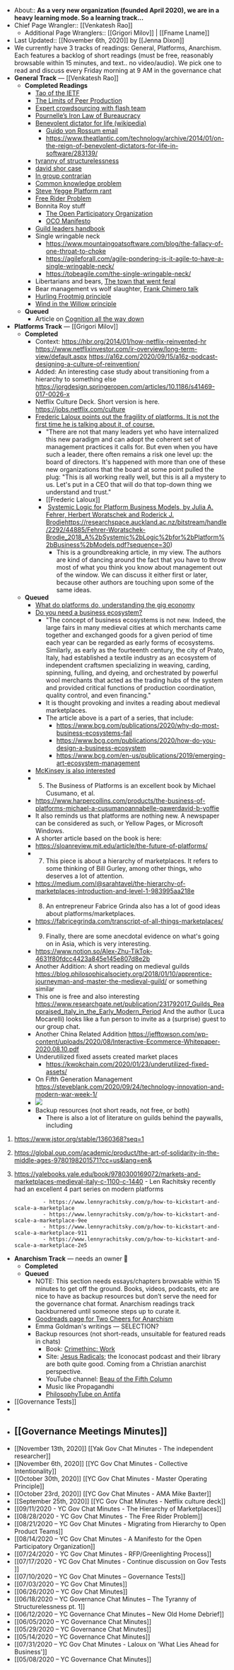 - About:: __As a very new organization (founded April 2020), we are in a heavy learning mode. So a learning track...__
- Chief Page Wrangler:: [[Venkatesh Rao]]
    - Additional Page Wranglers:: [[Grigori Milov]] | [[Fname Lname]] 
- Last Updated:: [[November 6th, 2020]] by [[Jenna Dixon]]
- We currently have 3 tracks of readings: General, Platforms, Anarchism. Each features a backlog of short readings (must be free, reasonably browsable within 15 minutes, and text.. no video/audio). We pick one to read and discuss every Friday morning at 9 AM in the governance chat
- **General Track** — [[Venkatesh Rao]]
    - **Completed Readings**
        - [Tao of the IETF](https://www.ietf.org/about/participate/tao/#what)
        - [The Limits of Peer Production](https://fredturner.stanford.edu/wp-content/uploads/Kreiss-Finn-Turner-Limits-of-Peer-Production-NMS-3-111.pdf)
        - [Expert crowdsourcing with flash team](https://hci.stanford.edu/publications/2014/flashteams/flashteams-uist2014.pdf)
        - [Pournelle’s Iron Law of Bureaucracy](https://www.jerrypournelle.com/reports/jerryp/iron.html)
        - [Benevolent dictator for life (wikipedia)](https://en.wikipedia.org/wiki/Benevolent_dictator_for_life)
            - [Guido von Rossum email](https://mail.python.org/pipermail/python-committers/2018-July/005664.html)
            - https://www.theatlantic.com/technology/archive/2014/01/on-the-reign-of-benevolent-dictators-for-life-in-software/283139/
        - [tyranny of structurelessness](https://www.jofreeman.com/joreen/tyranny.htm)
        - [david shor case](https://nymag.com/intelligencer/2020/06/white-fragility-racism-racism-progressive-progressphiles-david-shor.html)
        - [In group contrarian](https://outsidertheory.com/preliminary-theory-of-the-in-group-contrarian/)
        - [Common knowledge problem](https://plato.stanford.edu/entries/common-knowledge/)
        - [Steve Yegge Platform rant](https://gist.github.com/chitchcock/1281611)
        - [Free Rider Problem](https://en.wikipedia.org/wiki/Free-rider_problem)
        - Bonnita Roy stuff
            - [The Open Participatory Organization](https://medium.com/open-participatory-organized/an-open-architecture-for-self-organization-4e85d4413e09)
            - [OCO Manifesto](https://medium.com/open-participatory-organized/a-manifesto-for-open-participation-60b62d327684)
        - [Guild leaders handbook](https://nostarch.com/guildleaderhb#content)
        - Single wringable neck
            - https://www.mountaingoatsoftware.com/blog/the-fallacy-of-one-throat-to-choke
            - https://agileforall.com/agile-pondering-is-it-agile-to-have-a-single-wringable-neck/
            - https://tobeagile.com/the-single-wringable-neck/
        - Libertarians and bears, [The town that went feral](https://newrepublic.com/article/159662/libertarian-walks-into-bear-book-review-free-town-project?fbclid=IwAR0zeB-yuJKpDQkTVye1NwbUz5lf4DoPNIIlINWtN6YGaYGkSjqt9TEs6_o)
        - Bear management vs wolf slaughter, [Frank Chimero talk](https://frankchimero.com/blog/2014/only-openings/)
        - [Hurling Frootmig principle](https://sites.google.com/site/h2g2theguide/Index/h/206017)
        - [Wind in the Willow principle](https://en.wikisource.org/wiki/Page:Wind_in_the_Willows.djvu/29)
    - **Queued**
        - Article on [Cognition all the way down](https://aeon.co/essays/how-to-understand-cells-tissues-and-organisms-as-agents-with-agendas)
- **Platforms Track** — [[Grigori Milov]]
    - **Completed**
        - Context: https://hbr.org/2014/01/how-netflix-reinvented-hr
https://www.netflixinvestor.com/ir-overview/long-term-view/default.aspx
https://a16z.com/2020/09/15/a16z-podcast-designing-a-culture-of-reinvention/
        - Added: An interesting case study about transitioning from a hierarchy to something else 
https://jorgdesign.springeropen.com/articles/10.1186/s41469-017-0026-x
        - Netflix Culture Deck. Short version is here.
https://jobs.netflix.com/culture
        - [Frederic Laloux points out the fragility of platforms. It is not the first time he is talking about it, of course.](https://www.rolandberger.com/en/Point-of-View/Frederic-Laloux-on-what-lies-ahead-for-business.html)
            - "There are not that many leaders yet who have internalized this new paradigm and can adopt the coherent set of management practices it calls for. But even when you have such a leader, there often remains a risk one level up: the board of directors. It's happened with more than one of these new organizations that the board at some point pulled the plug: "This is all working really well, but this is all a mystery to us. Let's put in a CEO that will do that top-down thing we understand and trust."
            - [[Frederic Laloux]]
            -  [Systemic Logic for Platform Business Models, by Julia A. Fehrer, Herbert Woratschek and Roderick J. Brodie]()https://researchspace.auckland.ac.nz/bitstream/handle/2292/44885/Fehrer-Woratschek-Brodie_2018_A%2bSystemic%2bLogic%2bfor%2bPlatform%2bBusiness%2bModels.pdf?sequence=30)
                - This is a groundbreaking article, in my view. The authors are kind of dancing around the fact that you have to throw most of what you think you know about management out of the window. We can discuss it either first or later, because other authors are touching upon some of the same ideas.
    - **Queued**
        - [What do platforms do, understanding the gig economy](https://www.annualreviews.org/doi/pdf/10.1146/annurev-soc-121919-054857)
        -  [Do you need a business ecosystem?](https://www.bcg.com/ru-ru/publications/2019/do-you-need-business-ecosystem)
            - "The concept of business ecosystems is not new. Indeed, the large fairs in many medieval cities at which merchants came together and exchanged goods for a given period of time each year can be regarded as early forms of ecosystems. Similarly, as early as the fourteenth century, the city of Prato, Italy, had established a textile industry as an ecosystem of independent craftsmen specializing in weaving, carding, spinning, fulling, and dyeing, and orchestrated by powerful wool merchants that acted as the trading hubs of the system and provided critical functions of production coordination, quality control, and even financing."
            - It is thought provoking and invites a reading about medieval marketplaces.
            - The article above is a part of a series, that include:
                - https://www.bcg.com/publications/2020/why-do-most-business-ecosystems-fail
                - https://www.bcg.com/publications/2020/how-do-you-design-a-business-ecosystem
                - https://www.bcg.com/en-us/publications/2019/emerging-art-ecosystem-management
        - [McKinsey is also interested](https://www.mckinsey.com/business-functions/mckinsey-digital/our-insights/new-evidence-for-the-power-of-digital-platforms)
        - 5. The Business of Platforms is an excellent book by Michael Cusumano, et al.
        - https://www.harpercollins.com/products/the-business-of-platforms-michael-a-cusumanoannabelle-gawerdavid-b-yoffie
        - It also reminds us that platforms are nothing new. A newspaper can be considered as such, or Yellow Pages, or Microsoft Windows.
        - A shorter article based on the book is here:
        - https://sloanreview.mit.edu/article/the-future-of-platforms/
        - 7. This piece is about a hierarchy of marketplaces. It refers to some thinking of Bill Gurley, among other things, who deserves a lot of attention.
        - https://medium.com/@sarahtavel/the-hierarchy-of-marketplaces-introduction-and-level-1-983995aa218e
        - 8. An entrepreneur Fabrice Grinda also has a lot of good ideas about platforms/marketplaces.
        - https://fabricegrinda.com/transcript-of-all-things-marketplaces/
        - 9. Finally, there are some anecdotal evidence on what's going on in Asia, which is very interesting.
        - https://www.notion.so/Alex-Zhu-TikTok-4631f80fdcc4423a845e145e807d8e2b
        - Another Addition: A short reading on medieval guilds https://blog.philosophicalsociety.org/2018/01/10/apprentice-journeyman-and-master-the-medieval-guild/
or something similar
        - This one is free and also interesting
https://www.researchgate.net/publication/231792017_Guilds_Reappraised_Italy_in_the_Early_Modern_Period
And the author (Luca Mocarelli) looks like a fun person to invite as a (surprise) guest to our group chat.
        - Another China Related Addition 
https://jefftowson.com/wp-content/uploads/2020/08/Interactive-Ecommerce-Whitepaper-2020.08.10.pdf
        - Underutilized fixed assets created market places 
            - https://kwokchain.com/2020/01/23/underutilized-fixed-assets/
        - On Fifth Generation Management
https://steveblank.com/2020/09/24/technology-innovation-and-modern-war-week-1/
        - ![](https://steveblank.files.wordpress.com/2020/09/weapons-systems.jpg?w=468&h=238)
        - Backup resources (not short reads, not free, or both)
            - There is also a lot of literature on guilds behind the paywalls, including 
1. https://www.jstor.org/stable/1360368?seq=1
2. https://global.oup.com/academic/product/the-art-of-solidarity-in-the-middle-ages-9780198201571?cc=us&lang=en&
3. https://yalebooks.yale.edu/book/9780300169072/markets-and-marketplaces-medieval-italy-c-1100-c-1440
            - Len Rachitsky recently had an excellent 4 part series on modern platforms

                - https://www.lennyrachitsky.com/p/how-to-kickstart-and-scale-a-marketplace
                - https://www.lennyrachitsky.com/p/how-to-kickstart-and-scale-a-marketplace-9ee
                - https://www.lennyrachitsky.com/p/how-to-kickstart-and-scale-a-marketplace-911
                - https://www.lennyrachitsky.com/p/how-to-kickstart-and-scale-a-marketplace-2e5
- **Anarchism Track** — needs an owner 🤣
    - **Completed**
    - **Queued**
        - NOTE: This section needs essays/chapters browsable within 15 minutes to get off the ground. Books, videos, podcasts, etc are nice to have as backup resources but don’t serve the need for the governance chat format. Anarchism readings track backburnered until someone steps up to curate it. 
        - [Goodreads page for Two Cheers for Anarchism](https://www.goodreads.com/book/show/14891877-two-cheers-for-anarchism)
        - Emma Goldman's writings — SELECTION?
        - Backup resources (not short-reads, unsuitable for featured reads in chats)
            - Book: [Crimethinc: Work](https://crimethinc.com/books/work)
            - Site: [Jesus Radicals](https://www.jesusradicals.com/iconocast); the Iconocast podcast and their library are both quite good. Coming from a Christian anarchist perspective.
            - YouTube channel: [Beau of the Fifth Column](https://youtu.be/y-PbSFZASR0?t=125)
            - Music like Propagandhi
            - [PhilosophyTube on Antifa](https://www.youtube.com/watch?v=bgwS_FMZ3nQ)
- [[Governance Tests]]
- 
- ## [[Governance Meetings Minutes]]
- [[November 13th, 2020]] [[Yak Gov Chat Minutes - The independent researcher]]
- [[November 6th, 2020]] [[YC Gov Chat Minutes - Collective Intentionality]]
- [[October 30th, 2020]] [[YC Gov Chat Minutes - Master Operating Principle]]
- [[October 23rd, 2020]] [[YC Gov Chat Minutes - AMA Mike Baxter]]
- [[September 25th, 2020]] [[YC Gov Chat Minutes - Netflix culture deck]]
- [[09/11/2020 - YC Gov Chat Minutes - The Hierarchy of Marketplaces]]
- [[08/28/2020 - YC Gov Chat Minutes - The Free Rider Problem]]
- [[08/21/2020 – YC Gov Chat Minutes - Migrating from Hierarchy to Open Product Teams]]
- [[08/14/2020 – YC Gov Chat Minutes - A Manifesto for the Open Participatory Organization]]
- [[07/24/2020 - YC Gov Chat Minutes - RFP/Greenlighting Process]]
- [[07/17/2020 - YC Gov Chat Minutes - Continue discussion on Gov Tests ]]
- [[07/10/2020 – YC Gov Chat Minutes – Governance Tests]]
- [[07/03/2020 – YC Gov Chat Minutes]]
- [[06/26/2020 – YC Gov Chat Minutes]]
- [[06/18/2020 – YC Governance Chat Minutes – The Tyranny of Structurelessness pt. 1]]
- [[06/12/2020 – YC Governance Chat Minutes – New Old Home Debrief]]
- [[06/05/2020 – YC Governance Chat Minutes]]
- [[05/29/2020 – YC Governance Chat Minutes]]
- [[05/14/2020 – YC Governance Chat Minutes]]
- [[07/31/2020 – YC Gov Chat Minutes - Laloux on 'What Lies Ahead for Business']]
- [[05/08/2020 – YC Governance Chat Minutes]]
